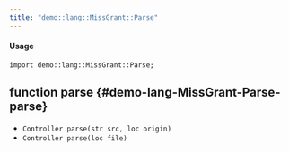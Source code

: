 ```yaml
---
title: "demo::lang::MissGrant::Parse"
---
```


#### Usage

`import demo::lang::MissGrant::Parse;`


## function parse {#demo-lang-MissGrant-Parse-parse}

* ``Controller parse(str src, loc origin)``
* ``Controller parse(loc file)``


